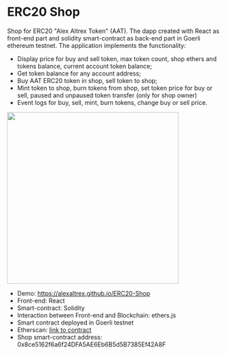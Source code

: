 # ERC20 Shop
Shop for ERC20 "Alex Altrex Token" (AAT). The dapp created with React as front-end part and solidity smart-contract as back-end part in Goerli ethereum testnet.
The application implements the functionality:
* Display price for buy and sell token, max token count, shop ethers and tokens balance, current account token balance;
* Get token balance for any account address;
* Buy AAT ERC20 token in shop, sell token to shop;
* Mint token to shop, burn tokens from shop, set token price for buy or sell, paused and unpaused token transfer (only for shop owner)
* Event logs for buy, sell, mint, burn tokens, change buy or sell price.

<img src="https://user-images.githubusercontent.com/56224288/229413683-2a634112-6c14-4cab-960e-bdc9030a2c6b.jpg" height="400">

* Demo: https://alexaltrex.github.io/ERC20-Shop
* Front-end: React
* Smart-contract: Solidity
* Interaction between Front-end and Blockchain: ethers.js
* Smart contract deployed in Goerli testnet
* Etherscan: [link to contract](https://goerli.etherscan.io/address/0x8ce5162f6a6f24DFA5AE6Eb6B5d5B7385Ef42A8F)
* Shop smart-contract address: 0x8ce5162f6a6f24DFA5AE6Eb6B5d5B7385Ef42A8F


